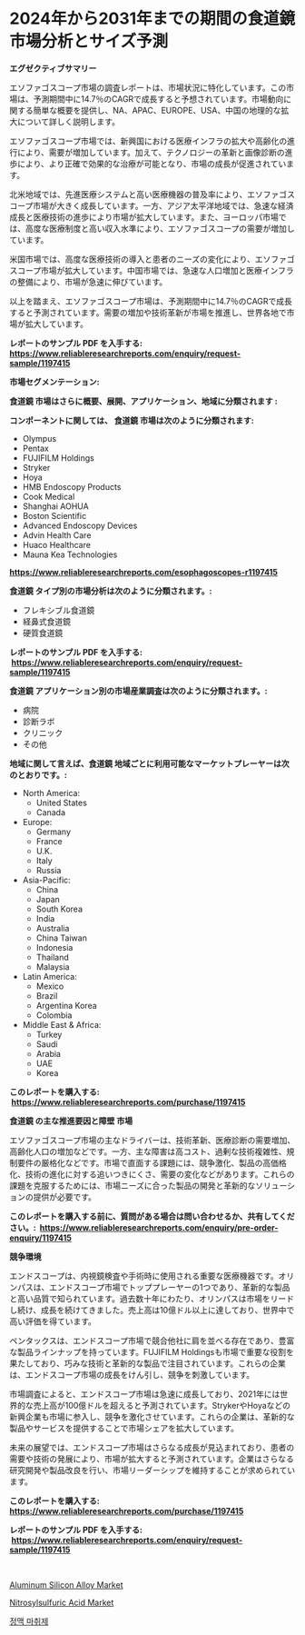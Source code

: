 <p><h1>2024年から2031年までの期間の食道鏡市場分析とサイズ予測</h1></p><p><strong>エグゼクティブサマリー</strong></p>
<p><p>エソファゴスコープ市場の調査レポートは、市場状況に特化しています。この市場は、予測期間中に14.7％のCAGRで成長すると予想されています。市場動向に関する簡単な概要を提供し、NA、APAC、EUROPE、USA、中国の地理的な拡大について詳しく説明します。</p><p>エソファゴスコープ市場では、新興国における医療インフラの拡大や高齢化の進行により、需要が増加しています。加えて、テクノロジーの革新と画像診断の進歩により、より正確で効果的な治療が可能となり、市場の成長が促進されています。</p><p>北米地域では、先進医療システムと高い医療機器の普及率により、エソファゴスコープ市場が大きく成長しています。一方、アジア太平洋地域では、急速な経済成長と医療技術の進歩により市場が拡大しています。また、ヨーロッパ市場では、高度な医療制度と高い収入水準により、エソファゴスコープの需要が増加しています。</p><p>米国市場では、高度な医療技術の導入と患者のニーズの変化により、エソファゴスコープ市場が拡大しています。中国市場では、急速な人口増加と医療インフラの整備により、市場が急速に伸びています。</p><p>以上を踏まえ、エソファゴスコープ市場は、予測期間中に14.7％のCAGRで成長すると予測されています。需要の増加や技術革新が市場を推進し、世界各地で市場が拡大しています。</p></p>
<p><strong>レポートのサンプル PDF を入手する: <a href="https://www.reliableresearchreports.com/enquiry/request-sample/1197415">https://www.reliableresearchreports.com/enquiry/request-sample/1197415</a></strong></p>
<p><strong>市場セグメンテーション:</strong></p>
<p><strong> 食道鏡 市場はさらに概要、展開、アプリケーション、地域に分類されます :</strong></p>
<p><strong>コンポーネントに関しては、 食道鏡 市場は次のように分類されます: &nbsp;</strong></p>
<p><ul><li>Olympus</li><li>Pentax</li><li>FUJIFILM Holdings</li><li>Stryker</li><li>Hoya</li><li>HMB Endoscopy Products</li><li>Cook Medical</li><li>Shanghai AOHUA</li><li>Boston Scientific</li><li>Advanced Endoscopy Devices</li><li>Advin Health Care</li><li>Huaco Healthcare</li><li>Mauna Kea Technologies</li></ul></p>
<p><strong><a href="https://www.reliableresearchreports.com/esophagoscopes-r1197415">https://www.reliableresearchreports.com/esophagoscopes-r1197415</a></strong></p>
<p><strong> 食道鏡 タイプ別の市場分析は次のように分類されます。:</strong></p>
<p><ul><li>フレキシブル食道鏡</li><li>経鼻式食道鏡</li><li>硬質食道鏡</li></ul></p>
<p><strong>レポートのサンプル PDF を入手する: &nbsp;<a href="https://www.reliableresearchreports.com/enquiry/request-sample/1197415">https://www.reliableresearchreports.com/enquiry/request-sample/1197415</a></strong></p>
<p><strong> 食道鏡 アプリケーション別の市場産業調査は次のように分類されます。:</strong></p>
<p><ul><li>病院</li><li>診断ラボ</li><li>クリニック</li><li>その他</li></ul></p>
<p><strong>地域に関して言えば、食道鏡 地域ごとに利用可能なマーケットプレーヤーは次のとおりです。:</strong></p>
<p><ul>
    <li>
        North America:
        <ul>
            <li>United States</li>
            <li>Canada</li>
        </ul>
    </li>
    <li>
        Europe:
        <ul>
            <li>Germany</li>
            <li>France</li>
            <li>U.K.</li>
            <li>Italy</li>
            <li>Russia</li>
        </ul>
    </li>
    <li>
        Asia-Pacific:
        <ul>
            <li>China</li>
            <li>Japan</li>
            <li>South Korea</li>
            <li>India</li>
            <li>Australia</li>
            <li>China Taiwan</li>
            <li>Indonesia</li>
            <li>Thailand</li>
            <li>Malaysia</li>
        </ul>
    </li>
    <li>
        Latin America:
        <ul>
            <li>Mexico</li>
            <li>Brazil</li>
            <li>Argentina Korea</li>
            <li>Colombia</li>
        </ul>
    </li>
    <li>
        Middle East & Africa:
        <ul>
            <li>Turkey</li>
            <li>Saudi</li>
            <li>Arabia</li>
            <li>UAE</li>
            <li>Korea</li>
        </ul>
    </li>
    </ul></p>
<p><strong>このレポートを購入する: &nbsp;<a href="https://www.reliableresearchreports.com/purchase/1197415">https://www.reliableresearchreports.com/purchase/1197415</a></strong></p>
<p><strong>食道鏡 の主な推進要因と障壁 市場</strong></p>
<p><p>エソファゴスコープ市場の主なドライバーは、技術革新、医療診断の需要増加、高齢化人口の増加などです。一方、主な障害は高コスト、過剰な技術複雑性、規制要件の厳格化などです。市場で直面する課題には、競争激化、製品の高価格化、技術の進化に対する追いつきにくさ、需要の変化などがあります。これらの課題を克服するためには、市場ニーズに合った製品の開発と革新的なソリューションの提供が必要です。</p></p>
<p><strong>このレポートを購入する前に、質問がある場合は問い合わせるか、共有してください。:&nbsp; <a href="https://www.reliableresearchreports.com/enquiry/pre-order-enquiry/1197415">https://www.reliableresearchreports.com/enquiry/pre-order-enquiry/1197415</a></strong></p>
<p><strong>競争環境</strong></p>
<p><p>エンドスコープは、内視鏡検査や手術時に使用される重要な医療機器です。オリンパスは、エンドスコープ市場でトッププレーヤーの1つであり、革新的な製品と高い品質で知られています。過去数十年にわたり、オリンパスは市場をリードし続け、成長を続けてきました。売上高は10億ドル以上に達しており、世界中で高い評価を得ています。</p><p>ペンタックスは、エンドスコープ市場で競合他社に肩を並べる存在であり、豊富な製品ラインナップを持っています。FUJIFILM Holdingsも市場で重要な役割を果たしており、巧みな技術と革新的な製品で注目されています。これらの企業は、エンドスコープ市場の成長をけん引し、競争を刺激しています。</p><p>市場調査によると、エンドスコープ市場は急速に成長しており、2021年には世界的な売上高が100億ドルを超えると予測されています。StrykerやHoyaなどの新興企業も市場に参入し、競争を激化させています。これらの企業は、革新的な製品やサービスを提供することで市場シェアを拡大しています。</p><p>未来の展望では、エンドスコープ市場はさらなる成長が見込まれており、患者の需要や技術の発展により、市場が拡大すると予測されています。企業はさらなる研究開発や製品改良を行い、市場リーダーシップを維持することが求められています。</p></p>
<p><strong>このレポートを購入する: &nbsp; <a href="https://www.reliableresearchreports.com/purchase/1197415">https://www.reliableresearchreports.com/purchase/1197415</a></strong></p>
<p><strong>レポートのサンプル PDF を入手する: &nbsp;<a href="https://www.reliableresearchreports.com/enquiry/request-sample/1197415">https://www.reliableresearchreports.com/enquiry/request-sample/1197415</a></strong><strong></strong></p>
<p>&nbsp;</p>
<p><p><a href="https://issuu.com/reportprime-2/docs/aluminum-silicon-alloy-market-size-2030.pptx">Aluminum Silicon Alloy Market</a></p><p><a href="https://issuu.com/reportprime-2/docs/nitrosylsulfuric-acid-market-size-2030.pptx">Nitrosylsulfuric Acid Market</a></p><p><a href="https://github.com/KellyLyncyh543964/Market-Research-Report-List-1/blob/main/525296231658.md">정맥 마취제</a></p></p>